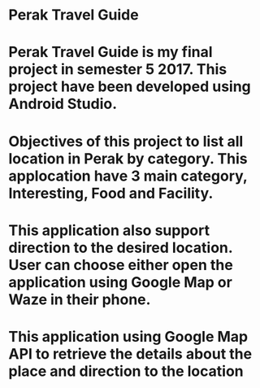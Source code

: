 # Perak Travel Guide
#
# Perak Travel Guide is my final project in semester 5 2017. This project have been developed using Android Studio.
#
# Objectives of this project to list all location in Perak by category. This applocation have 3 main category, Interesting, Food and Facility.
#
# This application also support direction to the desired location. User can choose either open the application using Google Map or Waze in their phone.
#
# This application using Google Map API to retrieve the details about the place and direction to the location
#

